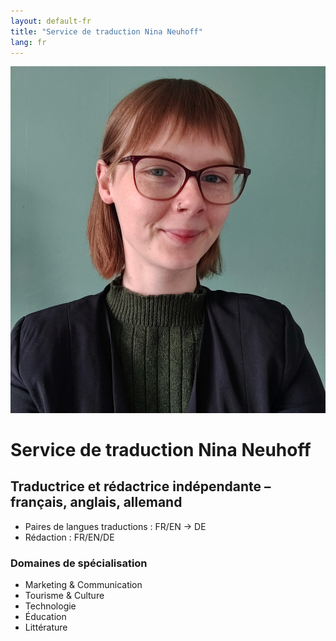 ```yaml
---
layout: default-fr
title: "Service de traduction Nina Neuhoff"
lang: fr
---
```


<div class="hero">
  <img src="../assets/profil.jpg" alt="Photo de profil Nina Neuhoff">
  <div class="hero-text">
    <h1>Service de traduction Nina Neuhoff</h1>
    <h2>Traductrice et rédactrice indépendante – français, anglais, allemand</h2>
    <ul>
      <li>Paires de langues traductions : FR/EN → DE</li>
      <li>Rédaction : FR/EN/DE</li>
    </ul>
    <h3>Domaines de spécialisation</h3>
    <ul>
      <li>Marketing & Communication</li>
      <li>Tourisme & Culture</li>
      <li>Technologie</li>
      <li>Éducation</li>
      <li>Littérature</li>
    </ul>
  </div>
</div>

